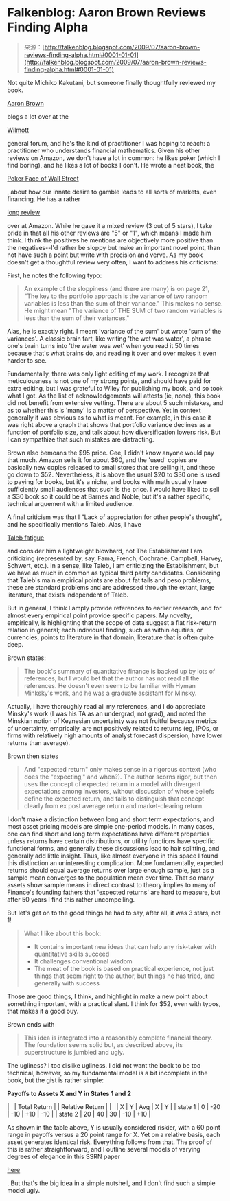 <!--yml
category: 未分类
date: 2024-05-12 21:53:13
-->

# Falkenblog: Aaron Brown Reviews Finding Alpha

> 来源：[http://falkenblog.blogspot.com/2009/07/aaron-brown-reviews-finding-alpha.html#0001-01-01](http://falkenblog.blogspot.com/2009/07/aaron-brown-reviews-finding-alpha.html#0001-01-01)

Not quite Michiko Kakutani, but someone finally thoughtfully reviewed my book.

[Aaron Brown](http://www.eraider.com/)

blogs a lot over at the

[Wilmott](http://www.wilmott.com/)

general forum, and he's the kind of practitioner I was hoping to reach: a practitioner who understands financial mathematics. Given his other reviews on Amazon, we don't have a lot in common: he likes poker (which I find boring), and he likes a lot of books I don't. He wrote a neat book, the

[Poker Face of Wall Street](http://www.eraider.com/book.php)

, about how our innate desire to gamble leads to all sorts of markets, even financing. He has a rather

[long review](http://www.amazon.com/Finding-Alpha-Search-Return-Finance/dp/0470445904/ref=pd_rhf_p_t_1)

over at Amazon. While he gave it a mixed review (3 out of 5 stars), I take pride in that all his other reviews are "5" or "1", which means I made him think. I think the positives he mentions are objectively more positive than the negatives--I'd rather be sloppy but make an important novel point, than not have such a point but write with precision and verve. As my book doesn't get a thoughtful review very often, I want to address his criticisms:

First, he notes the following typo:

> An example of the sloppiness (and there are many) is on page 21, "The key to the portfolio approach is the variance of two random variables is less than the sum of their variance." This makes no sense. He might mean "The variance of THE SUM of two random variables is less than the sum of their variances,"

Alas, he is exactly right. I meant 'variance of the sum' but wrote 'sum of the variances'. A classic brain fart, like writing 'the wet was water', a phrase one's brain turns into 'the water was wet' when you read it 50 times because that's what brains do, and reading it over and over makes it even harder to see.

Fundamentally, there was only light editing of my work. I recognize that meticulousness is not one of my strong points, and should have paid for extra editing, but I was grateful to Wiley for publishing my book, and so took what I got. As the list of acknowledgements will attests (ie, none), this book did not benefit from extensive vetting. There are about 5 such mistakes, and as to whether this is 'many' is a matter of perspective. Yet in context generally it was obvious as to what is meant. For example, in this case it was right above a graph that shows that portfolio variance declines as a function of portfolio size, and talk about how diversification lowers risk. But I can sympathize that such mistakes are distracting.

Brown also bemoans the $95 price. Gee, I didn't know anyone would pay that much. Amazon sells it for about $60, and the 'used' copies are basically new copies released to small stores that are selling it, and these go down to $52\. Nevertheless, it is above the usual $20 to $30 one is used to paying for books, but it's a niche, and books with math usually have sufficiently small audiences that such is the price. I would have liked to sell a $30 book so it could be at Barnes and Noble, but it's a rather specific, technical arguement with a limited audience.

A final criticism was that I "Lack of appreciation for other people's thought", and he specifically mentions Taleb. Alas, I have

[Taleb fatigue](http://falkenblog.blogspot.com/2009/07/betting-on-black-swans.html)

and consider him a lightweight blowhard, not The Establishment I am criticizing (represented by, say, Fama, French, Cochrane, Campbell, Harvey, Schwert, etc.). In a sense, like Taleb, I am criticizing the Establishment, but we have as much in common as typical third party candidates. Considering that Taleb's main empirical points are about fat tails and peso problems, these are standard problems and are addressed through the extant, large literature, that exists independent of Taleb.

But in general, I think I amply provide references to earlier research, and for almost every empirical point provide specific papers. My novelty, empirically, is highlighting that the scope of data suggest a flat risk-return relation in general; each individual finding, such as within equities, or currencies, points to literature in that domain, literature that is often quite deep.

Brown states:

> The book's summary of quantitative finance is backed up by lots of references, but I would bet that the author has not read all the references. He doesn't even seem to be familiar with Hyman Minksky's work, and he was a graduate assistant for Minsky.

Actually, I have thoroughly read all my references, and I do appreciate Minsky's work (I was his TA as an undergrad, not grad), and noted the Minskian notion of Keynesian uncertainty was not fruitful because metrics of uncertainty, emprically, are not positively related to returns (eg, IPOs, or firms with relatively high amounts of analyst forecast dispersion, have lower returns than average).

Brown then states

> And "expected return" only makes sense in a rigorous context (who does the "expecting," and when?). The author scorns rigor, but then uses the concept of expected return in a model with divergent expectations among investors, without discussion of whose beliefs define the expected return, and fails to distinguish that concept clearly from ex post average return and market-clearing return.

I don't make a distinction between long and short term expectations, and most asset pricing models are simple one-period models. In many cases, one can find short and long term expectations have different properties unless returns have certain distributions, or utility functions have specific functional forms, and generally these discussions lead to hair splitting, and generally add little insight. Thus, like almost everyone in this space I found this distinction an uninteresting complication. More fundamentally, expected returns should equal average returns over large enough sample, just as a sample mean converges to the population mean over time. That so many assets show sample means in direct contrast to theory implies to many of Finance's founding fathers that 'expected returns' are hard to measure, but after 50 years I find this rather uncompelling.

But let's get on to the good things he had to say, after all, it was 3 stars, not 1!

> What I like about this book:
> * It contains important new ideas that can help any risk-taker with quantitative skills succeed
> * It challenges conventional wisdom
> * The meat of the book is based on practical experience, not just things that seem right to the author, but things he has tried, and generally with success

Those are good things, I think, and highlight in make a new point about something important, with a practical slant. I think for $52, even with typos, that makes it a good buy.

Brown ends with

> This idea is integrated into a reasonably complete financial theory. The foundation seems solid but, as described above, its superstructure is jumbled and ugly.

The ugliness? I too dislike ugliness. I did not want the book to be too technical, however, so my fundamental model is a bit incomplete in the book, but the gist is rather simple:

**Payoffs to Assets X and Y in States 1 and 2**

|   | Total Return |  | Relative Return |
|   | X | Y | Avg | X | Y |
| state 1 | 0 | -20 | -10 | +10 | -10 |
| state 2 | 20 | 40 | 30 | -10 | +10 |

As shown in the table above, Y is usually considered riskier, with a 60 point range in payoffs versus a 20 point range for X. Yet on a relative basis, each asset generates identical risk. Everything follows from that. The proof of this is rather straightforward, and I outline several models of varying degrees of elegance in this SSRN paper

[here](http://papers.ssrn.com/sol3/papers.cfm?abstract_id=1420356)

. But that's the big idea in a simple nutshell, and I don't find such a simple model ugly.